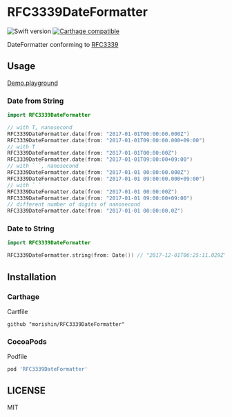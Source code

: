 # RFC3339DateFormatter

![Swift version](https://img.shields.io/badge/swift-3.0-orange.svg)
[![Carthage compatible](https://img.shields.io/badge/Carthage-compatible-4BC51D.svg?style=flat)](https://github.com/Carthage/Carthage)


DateFormatter conforming to [RFC3339](https://tools.ietf.org/html/rfc3339#page-8)

## Usage
[Demo.playground](https://github.com/morishin/RFC3339DateFormatter/blob/master/Demo.playground/Contents.swift)

### Date from String
```swift
import RFC3339DateFormatter

// with T, nanosecond
RFC3339DateFormatter.date(from: "2017-01-01T00:00:00.000Z")
RFC3339DateFormatter.date(from: "2017-01-01T09:00:00.000+09:00")
// with T
RFC3339DateFormatter.date(from: "2017-01-01T00:00:00Z")
RFC3339DateFormatter.date(from: "2017-01-01T09:00:00+09:00")
// with ` `, nanosecond
RFC3339DateFormatter.date(from: "2017-01-01 00:00:00.000Z")
RFC3339DateFormatter.date(from: "2017-01-01 09:00:00.000+09:00")
// with ` `
RFC3339DateFormatter.date(from: "2017-01-01 00:00:00Z")
RFC3339DateFormatter.date(from: "2017-01-01 09:00:00+09:00")
// different number of digits of nanosecond
RFC3339DateFormatter.date(from: "2017-01-01 00:00:00.0Z")
```

### Date to String
```swift
import RFC3339DateFormatter

RFC3339DateFormatter.string(from: Date()) // "2017-12-01T06:25:11.029Z"
```

## Installation
### Carthage
Cartfile

```
github "morishin/RFC3339DateFormatter"
```

### CocoaPods
Podfile

```ruby
pod 'RFC3339DateFormatter'
```

## LICENSE
MIT
